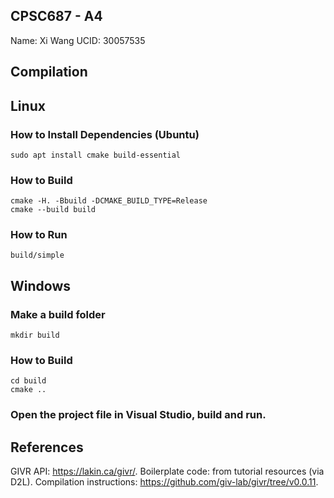 CPSC687 - A4
-------------
Name: Xi Wang
UCID: 30057535


Compilation
-----------

## Linux
### How to Install Dependencies (Ubuntu)

    sudo apt install cmake build-essential

### How to Build

    cmake -H. -Bbuild -DCMAKE_BUILD_TYPE=Release
    cmake --build build

### How to Run

    build/simple

## Windows
### Make a build folder

    mkdir build

### How to Build

    cd build
    cmake ..

### Open the project file in Visual Studio, build and run.


References
----------
GIVR API: https://lakin.ca/givr/.
Boilerplate code: from tutorial resources (via D2L).
Compilation instructions: https://github.com/giv-lab/givr/tree/v0.0.11. 
